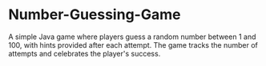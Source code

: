 # Number-Guessing-Game
A simple Java game where players guess a random number between 1 and 100, with hints provided after each attempt. The game tracks the number of attempts and celebrates the player's success.
